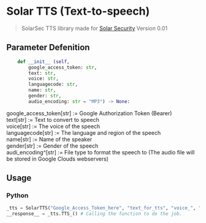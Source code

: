 # Solar TTS (Text-to-speech)
> SolarSec TTS library made for [Solar Security](https://solarsec.fbi.gov/) Version 0.01


## Parameter Defenition
```py
    def __init__ (self, 
        google_access_token: str, 
        text: str, 
        voice: str, 
        languagecode: str, 
        name: str, 
        gender: str,
        audio_encoding: str = "MP3") -> None:
```
google_access_token[str] := Google Authorization Token (Bearer)<br >
text[str] := Text to convert to speech<br >
voice[str] := The voice of the speech<br >
languagecode[str] := The language and region of the speech<br >
name[str] := Name of the speaker<br >
gender[str] := Gender of the speech<br >
audi_encoding^[str] := File type to format the speech to (The audio file will be stored in Google Clouds webservers)<br >
## Usage
### Python
```py
_tts = SolarTTS("Google_Access_Token_here", "text_for_tts", "voice_", "language (en-US)", "name-of-language_code (en-GB-Standard-A)", "gender") # Constructing the class
__response__ = _tts.TTS_() # Calling the function to do the job.
```
